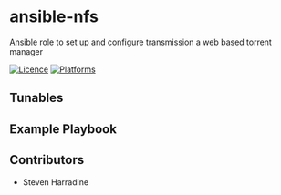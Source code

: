 # ansible-nfs
[Ansible](http://www.ansible.com/) role to set up and configure transmission a web based torrent manager

[![Licence](https://img.shields.io/badge/Licence-ISC-blue.svg)](https://opensource.org/licenses/ISC)
[![Platforms](http://img.shields.io/badge/platforms-ubuntu-lightgrey.svg)](#)

Tunables
--------

Example Playbook
----------------

Contributors
------------
* Steven Harradine

